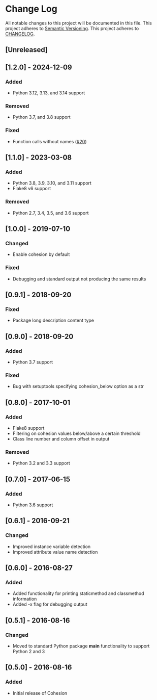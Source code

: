 # Change Log
All notable changes to this project will be documented in this file.
This project adheres to [Semantic Versioning](http://semver.org/).
This project adheres to [CHANGELOG](http://keepachangelog.com/).

## [Unreleased]

## [1.2.0] - 2024-12-09
### Added
- Python 3.12, 3.13, and 3.14 support

### Removed
- Python 3.7, and 3.8 support

### Fixed
- Function calls without names ([#20](https://github.com/mschwager/cohesion/issues/20))

## [1.1.0] - 2023-03-08
### Added
- Python 3.8, 3.9, 3.10, and 3.11 support
- Flake8 v6 support

### Removed
- Python 2.7, 3.4, 3.5, and 3.6 support

## [1.0.0] - 2019-07-10
### Changed
- Enable cohesion by default

### Fixed
- Debugging and standard output not producing the same results

## [0.9.1] - 2018-09-20
### Fixed
- Package long description content type

## [0.9.0] - 2018-09-20
### Added
- Python 3.7 support

### Fixed
- Bug with setuptools specifying cohesion_below option as a str

## [0.8.0] - 2017-10-01
### Added
- Flake8 support
- Filtering on cohesion values below/above a certain threshold
- Class line number and column offset in output

### Removed
- Python 3.2 and 3.3 support

## [0.7.0] - 2017-06-15
### Added
- Python 3.6 support

## [0.6.1] - 2016-09-21
### Changed
- Improved instance variable detection
- Improved attribute value name detection

## [0.6.0] - 2016-08-27
### Added
- Added functionality for printing staticmethod and classmethod information
- Added -x flag for debugging output

## [0.5.1] - 2016-08-16
### Changed
- Moved to standard Python package __main__ functionality to support Python 2
  and 3

## [0.5.0] - 2016-08-16
### Added
- Initial release of Cohesion
